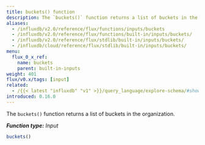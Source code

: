 ```yaml
---
title: buckets() function
description: The `buckets()` function returns a list of buckets in the organization.
aliases:
  - /influxdb/v2.0/reference/flux/functions/inputs/buckets
  - /influxdb/v2.0/reference/flux/functions/built-in/inputs/buckets/
  - /influxdb/v2.0/reference/flux/stdlib/built-in/inputs/buckets/
  - /influxdb/cloud/reference/flux/stdlib/built-in/inputs/buckets/
menu:
  flux_0_x_ref:
    name: buckets
    parent: built-in-inputs
weight: 401
flux/v0.x/tags: [input]
related:
  - /{{< latest "influxdb" "v1" >}}/query_language/explore-schema/#show-databases, InfluxQL - SHOW DATABASES]()
introduced: 0.16.0
---
```


The `buckets()` function returns a list of buckets in the organization.

_**Function type:** Input_

```js
buckets()
```
